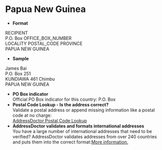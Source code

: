 Papua New Guinea
================

- **Format**

RECIPIENT  
P.O. Box OFFICE_BOX_NUMBER  
LOCALITY POSTAL_CODE PROVINCE  
PAPUA NEW GUINEA
- **Sample**

James Bai  
P.O. Box 251  
KUNDIAWA 461 Chimbu  
PAPUA NEW GUINEA
- **PO Box indicator**  
Official PO Box indicator for this country: P.O. Box
- **Postal Code Lookup - Is the address correct?**  
Validate a postal address or append missing information like a postal code at no charge:  
[AddressDoctor Postal Code Lookup](http://lookup.addressdoctor.com/lookup/default.aspx?lang=en&country=PNG)
- **AddressDoctor validates and formats international addresses**  
You have a large number of international addresses that need to be verified? AddressDoctor validates addresses from over 240 countries and puts them into the correct format:[More information.](index.php?id=31&L=1)